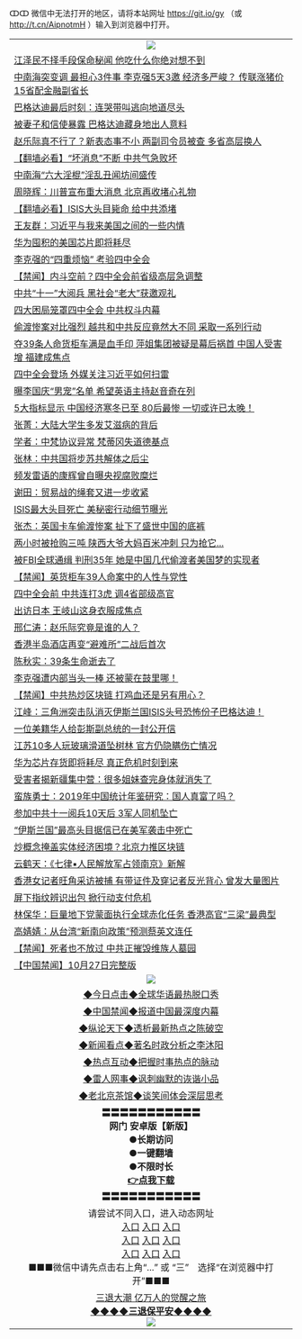 ↀↀ 微信中无法打开的地区，请将本站网址 https://git.io/gy （或 http://t.cn/AipnotmH ）输入到浏览器中打开。 

<table>
   <tr>
    <td align=center><img src="https://github.com/gyhhx/image-upload/blob/master/20190822-2.jpg" /></td>
  </tr>
<tr><td align="left"><a href="https://xwood.fun/oo.aspx?name=c922620&key=nqynnipsxfbxcbni&from=gy">江泽民不择手段保命秘闻 他吃什么你绝对想不到</a></td></tr>
<tr><td align="left"><a href="https://xwood.fun/oo.aspx?name=c1088929&key=nqynnipsxfbxcbni&from=gy">中南海突变调 最担心3件事 李克强5天3邀 经济多严峻？ 传联涨猪价 15省配金融副省长</a></td></tr>
<tr><td align="left"><a href="https://xwood.fun/oo.aspx?name=c1088835&key=nqynnipsxfbxcbni&from=gy">巴格达迪最后时刻：连哭带叫逃向地道尽头</a></td></tr>
<tr><td align="left"><a href="https://xwood.fun/oo.aspx?name=c1088969&key=nqynnipsxfbxcbni&from=gy">被妻子和信使暴露 巴格达迪藏身地出人意料</a></td></tr>
<tr><td align="left"><a href="https://xwood.fun/oo.aspx?name=c1088927&key=nqynnipsxfbxcbni&from=gy">赵乐际真不行了？新表态事不小 两副司令员被查 多省高层换人</a></td></tr>
<tr><td align="left"><a href="https://xwood.fun/oo.aspx?name=c1088709&key=nqynnipsxfbxcbni&from=gy">【翻墙必看】“坏消息”不断 中共气急败坏</a></td></tr>
<tr><td align="left"><a href="https://xwood.fun/oo.aspx?name=c931480&key=nqynnipsxfbxcbni&from=gy">中南海“六大淫棍”淫乱丑闻坊间盛传</a></td></tr>
<tr><td align="left"><a href="https://xwood.fun/oo.aspx?name=c1088995&key=nqynnipsxfbxcbni&from=gy">周晓辉：川普宣布重大消息 北京再收堵心礼物</a></td></tr>
<tr><td align="left"><a href="https://xwood.fun/oo.aspx?name=c1089024&key=nqynnipsxfbxcbni&from=gy">【翻墙必看】ISIS大头目毙命 给中共添堵</a></td></tr>
<tr><td align="left"><a href="https://xwood.fun/oo.aspx?name=c1088941&key=nqynnipsxfbxcbni&from=gy">王友群：习近平与我来美国之间的一些内情</a></td></tr>
<tr><td align="left"><a href="https://xwood.fun/oo.aspx?name=c1088943&key=nqynnipsxfbxcbni&from=gy">华为囤积的美国芯片即将耗尽</a></td></tr>
<tr><td align="left"><a href="https://xwood.fun/oo.aspx?name=c1088982&key=nqynnipsxfbxcbni&from=gy">李克强的“四重烦恼” 考验四中全会</a></td></tr>
<tr><td align="left"><a href="https://xwood.fun/oo.aspx?name=c1088978&key=nqynnipsxfbxcbni&from=gy">【禁闻】内斗空前？四中全会前省级高层急调整</a></td></tr>
<tr><td align="left"><a href="https://xwood.fun/oo.aspx?name=c1088924&key=nqynnipsxfbxcbni&from=gy">中共“十一”大阅兵 黑社会“老大”获邀观礼</a></td></tr>
<tr><td align="left"><a href="https://xwood.fun/oo.aspx?name=c1089013&key=nqynnipsxfbxcbni&from=gy">四大困局笼罩四中全会 中共权斗内幕</a></td></tr>
<tr><td align="left"><a href="https://xwood.fun/oo.aspx?name=c1088956&key=nqynnipsxfbxcbni&from=gy">偷渡惨案对比强烈 越共和中共反应竟然大不同 采取一系列行动</a></td></tr>
<tr><td align="left"><a href="https://xwood.fun/oo.aspx?name=c1088932&key=nqynnipsxfbxcbni&from=gy">夺39条人命货柜车满是血手印 萍姐集团被疑是幕后祸首 中国人受害增 福建成焦点</a></td></tr>
<tr><td align="left"><a href="https://xwood.fun/oo.aspx?name=c1089049&key=nqynnipsxfbxcbni&from=gy">四中全会登场 外媒关注习近平如何扫雷</a></td></tr>
<tr><td align="left"><a href="https://xwood.fun/oo.aspx?name=c1088961&key=nqynnipsxfbxcbni&from=gy">曝李国庆“男宠”名单 希望英语主持赵音奇在列</a></td></tr>
<tr><td align="left"><a href="https://xwood.fun/oo.aspx?name=c1088915&key=nqynnipsxfbxcbni&from=gy">5大指标显示 中国经济寒冬已至 80后最惨 一切或许已太晚！</a></td></tr>
<tr><td align="left"><a href="https://xwood.fun/oo.aspx?name=c1088970&key=nqynnipsxfbxcbni&from=gy">张菁：大陆大学生多发艾滋病的背后</a></td></tr>
<tr><td align="left"><a href="https://xwood.fun/oo.aspx?name=c1088944&key=nqynnipsxfbxcbni&from=gy">学者：中梵协议异常 梵蒂冈失道德基点</a></td></tr>
<tr><td align="left"><a href="https://xwood.fun/oo.aspx?name=c1088940&key=nqynnipsxfbxcbni&from=gy">张林：中共国将步苏共解体之后尘</a></td></tr>
<tr><td align="left"><a href="https://xwood.fun/oo.aspx?name=c1088908&key=nqynnipsxfbxcbni&from=gy">频发雷语的康辉曾自曝央视腐败糜烂</a></td></tr>
<tr><td align="left"><a href="https://xwood.fun/oo.aspx?name=c1088997&key=nqynnipsxfbxcbni&from=gy">谢田：贸易战的绳套又进一步收紧</a></td></tr>
<tr><td align="left"><a href="https://xwood.fun/oo.aspx?name=c1088962&key=nqynnipsxfbxcbni&from=gy">ISIS最大头目死亡 美秘密行动细节曝光</a></td></tr>
<tr><td align="left"><a href="https://xwood.fun/oo.aspx?name=c1089002&key=nqynnipsxfbxcbni&from=gy">张杰：英国卡车偷渡惨案 扯下了盛世中国的底裤</a></td></tr>
<tr><td align="left"><a href="https://xwood.fun/oo.aspx?name=c1088913&key=nqynnipsxfbxcbni&from=gy">两小时被抢购三吨 陕西大爷大妈百米冲刺  只为抢它...</a></td></tr>
<tr><td align="left"><a href="https://xwood.fun/oo.aspx?name=c1088931&key=nqynnipsxfbxcbni&from=gy">被FBI全球通缉 判刑35年 她是中国几代偷渡者美国梦的实现者</a></td></tr>
<tr><td align="left"><a href="https://xwood.fun/oo.aspx?name=c1088971&key=nqynnipsxfbxcbni&from=gy">【禁闻】英货柜车39人命案中的人性与党性</a></td></tr>
<tr><td align="left"><a href="https://xwood.fun/oo.aspx?name=c1088938&key=nqynnipsxfbxcbni&from=gy">四中全会前 中共连打3虎 调4省部级高官</a></td></tr>
<tr><td align="left"><a href="https://xwood.fun/oo.aspx?name=c1089028&key=nqynnipsxfbxcbni&from=gy">出访日本 王岐山这身衣服成焦点</a></td></tr>
<tr><td align="left"><a href="https://xwood.fun/oo.aspx?name=c1088787&key=nqynnipsxfbxcbni&from=gy">邢仁涛：赵乐际究竟是谁的人？</a></td></tr>
<tr><td align="left"><a href="https://xwood.fun/oo.aspx?name=c1088981&key=nqynnipsxfbxcbni&from=gy">香港半岛酒店再变“避难所”二战后首次</a></td></tr>
<tr><td align="left"><a href="https://xwood.fun/oo.aspx?name=c1089001&key=nqynnipsxfbxcbni&from=gy">陈秋实：39条生命逝去了</a></td></tr>
<tr><td align="left"><a href="https://xwood.fun/oo.aspx?name=c1088564&key=nqynnipsxfbxcbni&from=gy">李克强遭内部当头一棒 还被蒙在鼓里哪！</a></td></tr>
<tr><td align="left"><a href="https://xwood.fun/oo.aspx?name=c1089027&key=nqynnipsxfbxcbni&from=gy">【禁闻】中共热炒区块链 打鸡血还是另有用心？</a></td></tr>
<tr><td align="left"><a href="https://xwood.fun/oo.aspx?name=c1088999&key=nqynnipsxfbxcbni&from=gy">江峰：三角洲突击队消灭伊斯兰国ISIS头号恐怖份子巴格达迪！</a></td></tr>
<tr><td align="left"><a href="https://xwood.fun/oo.aspx?name=c1089045&key=nqynnipsxfbxcbni&from=gy">一位美籍华人给彭斯副总统的一封公开信</a></td></tr>
<tr><td align="left"><a href="https://xwood.fun/oo.aspx?name=c1089025&key=nqynnipsxfbxcbni&from=gy">江苏10多人玩玻璃滑道坠树林 官方仍隐瞒伤亡情况</a></td></tr>
<tr><td align="left"><a href="https://xwood.fun/oo.aspx?name=c1088973&key=nqynnipsxfbxcbni&from=gy">华为芯片存货即将耗尽 真正危机时刻到来</a></td></tr>
<tr><td align="left"><a href="https://xwood.fun/oo.aspx?name=c1089047&key=nqynnipsxfbxcbni&from=gy">受害者揭新疆集中营：很多姐妹查完身体就消失了</a></td></tr>
<tr><td align="left"><a href="https://xwood.fun/oo.aspx?name=c1089005&key=nqynnipsxfbxcbni&from=gy">蛮族勇士：2019年中国统计年鉴研究：国人真富了吗？</a></td></tr>
<tr><td align="left"><a href="https://xwood.fun/oo.aspx?name=c1088819&key=nqynnipsxfbxcbni&from=gy">参加中共十一阅兵10天后 3军人同机坠亡</a></td></tr>
<tr><td align="left"><a href="https://xwood.fun/oo.aspx?name=c1088930&key=nqynnipsxfbxcbni&from=gy">“伊斯兰国”最高头目据信已在美军袭击中死亡</a></td></tr>
<tr><td align="left"><a href="https://xwood.fun/oo.aspx?name=c1088983&key=nqynnipsxfbxcbni&from=gy">炒概念掩盖实体经济困境？北京力推区块链</a></td></tr>
<tr><td align="left"><a href="https://xwood.fun/oo.aspx?name=c1089010&key=nqynnipsxfbxcbni&from=gy">云鹤天：《七律▪人民解放军占领南京》新解</a></td></tr>
<tr><td align="left"><a href="https://xwood.fun/oo.aspx?name=c1088960&key=nqynnipsxfbxcbni&from=gy">香港女记者旺角采访被捕 有带证件及穿记者反光背心 曾发大量图片</a></td></tr>
<tr><td align="left"><a href="https://xwood.fun/oo.aspx?name=c1088966&key=nqynnipsxfbxcbni&from=gy">屏下指纹辨识出包 掀行动支付危机</a></td></tr>
<tr><td align="left"><a href="https://xwood.fun/oo.aspx?name=c1089000&key=nqynnipsxfbxcbni&from=gy">林保华：巨量地下党蒙面执行全球赤化任务 香港高官“三梁”最典型</a></td></tr>
<tr><td align="left"><a href="https://xwood.fun/oo.aspx?name=c1089011&key=nqynnipsxfbxcbni&from=gy">高婧婧：从台湾“新南向政策”预测蔡英文连任</a></td></tr>
<tr><td align="left"><a href="https://xwood.fun/oo.aspx?name=c1088972&key=nqynnipsxfbxcbni&from=gy">【禁闻】死者也不放过 中共正摧毁维族人墓园</a></td></tr>
<tr><td align="left"><a href="https://xwood.fun/oo.aspx?name=c1089026&key=nqynnipsxfbxcbni&from=gy">【中国禁闻】10月27日完整版</a></td></tr>

   <tr>
    <td align=center><img src="https://github.com/gyhhx/image-upload/blob/master/ogate-c.JPG" /></td>
  </tr>
   <tr>
   <td align=center> 
<a href="https://tru28th.xwood.fun/oo.aspx?name=c816850&key=nqynnipsxfbxcbni&from=gy&tag=9877">◆今日点击◆全球华语最热脱口秀</a><br/>
    </td>
  </tr>
  <tr>
  <td align=center>
<a href="https://tru28th.xwood.fun/oo.aspx?name=c816860&key=nqynnipsxfbxcbni&from=gy&tag=99733110">◆中国禁闻◆报道中国最深度内幕</a><br/>
   </tr>
  <tr>
     <td align=center>
<a href="https://tru28th.xwood.fun/oo.aspx?name=c816855&key=nqynnipsxfbxcbni&from=gy&tag=997110">◆纵论天下◆透析最新热点之陈破空</a><br/>
   </tr>
   <tr>
      <td align=center>
<a href="https://tru28th.xwood.fun/oo.aspx?name=c838308&key=nqynnipsxfbxcbni&from=gy&tag=9973110">◆新闻看点◆著名时政分析之李沐阳</a><br/>
   </tr>
   <tr>
     <td align=center>
<a href="https://tru28th.xwood.fun/oo.aspx?name=c816852&key=nqynnipsxfbxcbni&from=gy&tag=9733110">◆热点互动◆把握时事热点的脉动</a><br/>
   </tr>
   <tr>
      <td align=center>
<a href="https://tru28th.xwood.fun/oo.aspx?name=c816694&key=nqynnipsxfbxcbni&from=gy&tag=93310">◆雷人网事◆讽刺幽默的诙谐小品</a><br/>
   </tr>
   <tr>
    <td align=center>
<a href="https://tru28th.xwood.fun/oo.aspx?name=c816650&key=nqynnipsxfbxcbni&from=gy&tag=9973110">◆老北京茶馆◆谈笑间体会深层思考</a><br/>
   </tr>
  <tr>
    <td align=center>
 <b>〓〓〓〓〓〓〓〓〓〓〓<br/>网门 安卓版【新版】<br/> ●长期访问<br/> ●一键翻墙<br/>  ●不限时长<br/> 
 <a href="https://share.weiyun.com/5tym2kI">👉<b>点我下载</a><br/>〓〓〓〓〓〓〓〓〓〓〓<br/>
    </td>
    </tr>
   <tr>
    <td align=center>请尝试不同入口，进入动态网址<br/>
      <a href="https://s3.us-east-2.amazonaws.com/ogateo/show.htm">入口</a>
      <a href="https://s3.ca-central-1.amazonaws.com/ogatec/show.htm">入口</a>
      <a href="https://s3.ap-southeast-2.amazonaws.com/ogatey/show.htm">入口</a><br/>
      <a href="https://s3.ap-northeast-2.amazonaws.com/ogates/show.htm">入口</a>
      <a href="https://s3.eu-central-1.amazonaws.com/ogatef/show.htm">入口</a>
      <a href="https://s3.ap-south-1.amazonaws.com/ogatem/show.htm">入口</a><br/>
      <a href="https://s3-us-west-1.amazonaws.com/ogaten/show.htm">入口</a>
      <a href="https://s3.eu-west-2.amazonaws.com/ogatel/show.htm">入口</a>
      <a href="https://s3.ap-northeast-1.amazonaws.com/ogatet/show.htm">入口</a><br/>
      ■■■微信中请先点击右上角“...” 或 “三”　选择“在浏览器中打开”■■■<b><br/>
    </td>
  </tr>
  <tr>  
  <td align=center>
  <a href="https://tru28th.xwood.fun/oo.aspx?name=c894205&key=nqynnipsxfbxcbni&from=gy&tag=9973110">三退大潮 亿万人的觉醒之旅</a><br/>
      <a href="https://tru28th.xwood.fun/oo.aspx?name=ogQuit.aspx&key=nqynnipsxfbxcbni&from=gy"><b>◆◆◆◆三退保平安◆◆◆◆<br/></a>
      <img src="https://github.com/gyhhx/image-upload/blob/master/3t.jpg" /><br/>
      </td>
  </tr>
</table>


